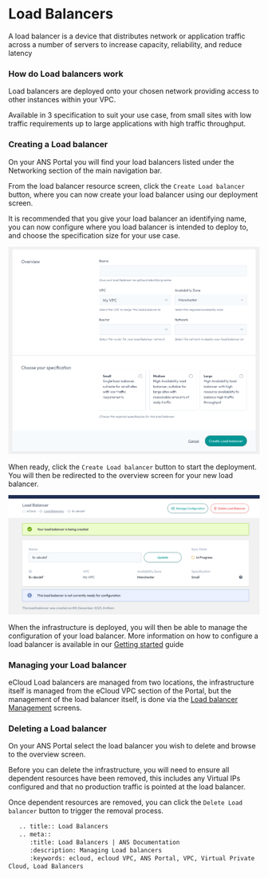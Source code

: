 # Load Balancers

A load balancer is a device that distributes network or application traffic across a number of servers to increase
capacity, reliability, and reduce latency


### How do Load balancers work

Load balancers are deployed onto your chosen network providing access to other instances within your VPC.

Available in 3 specification to suit your use case, from small sites with low traffic requirements up to large
applications with high traffic throughput.


### Creating a Load balancer

On your ANS Portal you will find your load balancers listed under the Networking section of the main navigation bar.

From the load balancer resource screen, click the `Create Load balancer` button, where you can now create your
load balancer using our deployment screen.

It is recommended that you give your load balancer an identifying name, you can now configure where you load balancer
is intended to deploy to, and choose the specification size for your use case.

![img.png](files/load-balancer-deployment.png)

When ready, click the `Create Load balancer` button to start the deployment. You will then be redirected to the
overview screen for your new load balancer.

![img.png](files/load-balancer-deploying.png)

When the infrastructure is deployed, you will then be able to manage the configuration of your load balancer.
More information on how to configure a load balancer is available in our
[Getting started](/network/load-balancers/getting-started/) guide


### Managing your Load balancer

eCloud Load balancers are managed from two locations, the infrastructure itself is managed from the eCloud VPC section
of the Portal, but the management of the load balancer itself, is done via the
[Load balancer Management](/network/load-balancers/index.html) screens.


### Deleting a Load balancer

On your ANS Portal select the load balancer you wish to delete and browse to the overview screen.

Before you can delete the infrastructure, you will need to ensure all dependent resources have been removed, this
includes any Virtual IPs configured and that no production traffic is pointed at the load balancer.

Once dependent resources are removed, you can click the `Delete Load balancer` button to trigger the removal process.



```eval_rst
   .. title:: Load Balancers
   .. meta::
      :title: Load Balancers | ANS Documentation
      :description: Managing Load balancers
      :keywords: ecloud, ecloud VPC, ANS Portal, VPC, Virtual Private Cloud, Load Balancers
```
